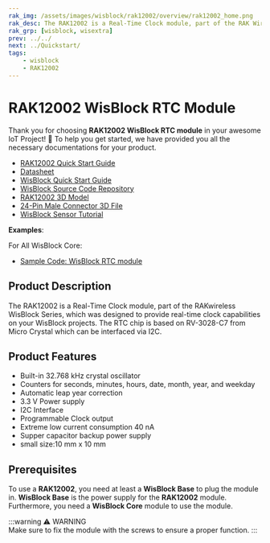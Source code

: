 ```yaml
---
rak_img: /assets/images/wisblock/rak12002/overview/rak12002_home.png
rak_desc: The RAK12002 is a Real-Time Clock module, part of the RAK Wireless WisBlock Series, which was designed to be real-time clock, the RTC chip is RV-3028-C7 from Micro Crystal, I2C interface
rak_grp: [wisblock, wisextra]
prev: ../../
next: ../Quickstart/
tags:
    - wisblock
    - RAK12002
---
```


# RAK12002 WisBlock RTC Module

Thank you for choosing **RAK12002 WisBlock RTC module** in your awesome IoT Project! 🎉 To help you get started, we have provided you all the necessary documentations for your product.

* [RAK12002 Quick Start Guide](../Quickstart/)
* [Datasheet](../Datasheet/)
* <a href="../../Quickstart/" target="_blank">WisBlock Quick Start Guide</a>
* [WisBlock Source Code Repository](https://github.com/RAKWireless/WisBlock/)
* [RAK12002 3D Model](https://downloads.rakwireless.com/3D_File/WisBlock/3D_RAK12002.stp)
* [24-Pin Male Connector 3D File](https://downloads.rakwireless.com/3D_File/Accessory/WisConnector/M24S1003K6M.stp)
* [WisBlock Sensor Tutorial](/Knowledge-Hub/Learn/WisBlock-Sensor-Tutorial/)

**Examples**: 

For All WisBlock Core:

* [Sample Code: WisBlock RTC module](https://github.com/RAKWireless/WisBlock/tree/master/examples)

## Product Description

The RAK12002 is a Real-Time Clock module, part of the RAKwireless WisBlock Series, which was designed to provide real-time clock capabilities on your WisBlock projects. The RTC chip is based on RV-3028-C7 from Micro Crystal which can be interfaced via I2C.


## Product Features

- Built-in 32.768&nbsp;kHz crystal oscillator
- Counters for seconds, minutes, hours, date, month, year, and weekday
- Automatic leap year correction
- 3.3&nbsp;V Power supply
- I2C Interface
- Programmable Clock output
- Extreme low current consumption 40&nbsp;nA
- Supper capacitor backup power supply
- small size:10&nbsp;mm x 10&nbsp;mm

## Prerequisites

To use a **RAK12002**, you need at least a **WisBlock Base** to plug the module in. **WisBlock Base** is the power supply for the **RAK12002** module. Furthermore, you need a **WisBlock Core** module to use the module.

:::warning ⚠️ WARNING    
Make sure to fix the module with the screws to ensure a proper function.
:::